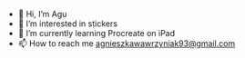 - 👋 Hi, I’m Agu
- 👀 I’m interested in stickers
- 🌱 I’m currently learning Procreate on iPad
- 📫 How to reach me agnieszkawawrzyniak93@gmail.com


